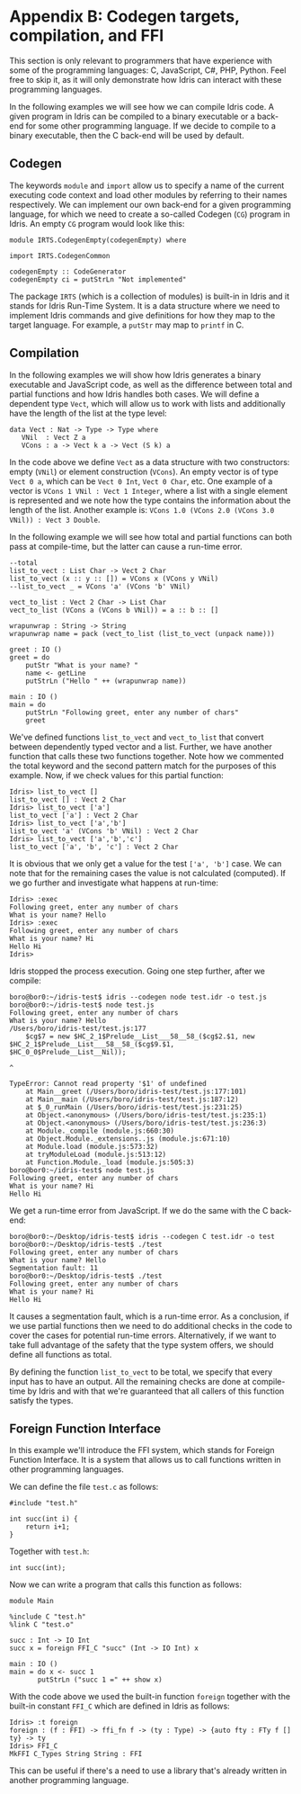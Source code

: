 # Appendix B: Codegen targets, compilation, and FFI

This section is only relevant to programmers that have experience with some of the programming languages: C, JavaScript, C#, PHP, Python. Feel free to skip it, as it will only demonstrate how Idris can interact with these programming languages.

In the following examples we will see how we can compile Idris code. A given program in Idris can be compiled to a binary executable or a back-end for some other programming language. If we decide to compile to a binary executable, then the C back-end will be used by default.

## Codegen

The keywords `module` and `import` allow us to specify a name of the current executing code context and load other modules by referring to their names respectively. We can implement our own back-end for a given programming language, for which we need to create a so-called Codegen (`CG`) program in Idris. An empty `CG` program would look like this:

```
module IRTS.CodegenEmpty(codegenEmpty) where

import IRTS.CodegenCommon

codegenEmpty :: CodeGenerator
codegenEmpty ci = putStrLn "Not implemented"
```

The package `IRTS` (which is a collection of modules) is built-in in Idris and it stands for Idris Run-Time System. It is a data structure where we need to implement Idris commands and give definitions for how they map to the target language. For example, a `putStr` may map to `printf` in C.

## Compilation

In the following examples we will show how Idris generates a binary executable and JavaScript code, as well as the difference between total and partial functions and how Idris handles both cases. We will define a dependent type `Vect`, which will allow us to work with lists and additionally have the length of the list at the type level:

```
data Vect : Nat -> Type -> Type where
   VNil  : Vect Z a
   VCons : a -> Vect k a -> Vect (S k) a
```

In the code above we define `Vect` as a data structure with two constructors: empty (`VNil`) or element construction (`VCons`). An empty vector is of type `Vect 0 a`, which can be `Vect 0 Int`, `Vect 0 Char`, etc. One example of a vector is `VCons 1 VNil : Vect 1 Integer`, where a list with a single element is represented and we note how the type contains the information about the length of the list. Another example is: `VCons 1.0 (VCons 2.0 (VCons 3.0 VNil)) : Vect 3 Double`.

In the following example we will see how total and partial functions can both pass at compile-time, but the latter can cause a run-time error.

```
--total
list_to_vect : List Char -> Vect 2 Char
list_to_vect (x :: y :: []) = VCons x (VCons y VNil)
--list_to_vect _ = VCons 'a' (VCons 'b' VNil)
 
vect_to_list : Vect 2 Char -> List Char
vect_to_list (VCons a (VCons b VNil)) = a :: b :: []
 
wrapunwrap : String -> String
wrapunwrap name = pack (vect_to_list (list_to_vect (unpack name)))
 
greet : IO ()
greet = do
    putStr "What is your name? "
    name <- getLine
    putStrLn ("Hello " ++ (wrapunwrap name))
 
main : IO ()
main = do
    putStrLn "Following greet, enter any number of chars"
    greet
```

We've defined functions `list_to_vect` and `vect_to_list` that convert between dependently typed vector and a list. Further, we have another function that calls these two functions together. Note how we commented the total keyword and the second pattern match for the purposes of this example. Now, if we check values for this partial function:

```
Idris> list_to_vect []
list_to_vect [] : Vect 2 Char
Idris> list_to_vect ['a']
list_to_vect ['a'] : Vect 2 Char
Idris> list_to_vect ['a','b']
list_to_vect 'a' (VCons 'b' VNil) : Vect 2 Char
Idris> list_to_vect ['a','b','c']
list_to_vect ['a', 'b', 'c'] : Vect 2 Char
```

It is obvious that we only get a value for the test `['a', 'b']` case. We can note that for the remaining cases the value is not calculated (computed). If we go further and investigate what happens at run-time:

```
Idris> :exec
Following greet, enter any number of chars
What is your name? Hello
Idris> :exec
Following greet, enter any number of chars
What is your name? Hi
Hello Hi
Idris> 
```

Idris stopped the process execution. Going one step further, after we compile:

```
boro@bor0:~/idris-test$ idris --codegen node test.idr -o test.js
boro@bor0:~/idris-test$ node test.js 
Following greet, enter any number of chars
What is your name? Hello
/Users/boro/idris-test/test.js:177
    $cg$7 = new $HC_2_1$Prelude__List___58__58_($cg$2.$1, new $HC_2_1$Prelude__List___58__58_($cg$9.$1, $HC_0_0$Prelude__List__Nil));
                                                                                                    ^
 
TypeError: Cannot read property '$1' of undefined
    at Main__greet (/Users/boro/idris-test/test.js:177:101)
    at Main__main (/Users/boro/idris-test/test.js:187:12)
    at $_0_runMain (/Users/boro/idris-test/test.js:231:25)
    at Object.<anonymous> (/Users/boro/idris-test/test.js:235:1)
    at Object.<anonymous> (/Users/boro/idris-test/test.js:236:3)
    at Module._compile (module.js:660:30)
    at Object.Module._extensions..js (module.js:671:10)
    at Module.load (module.js:573:32)
    at tryModuleLoad (module.js:513:12)
    at Function.Module._load (module.js:505:3)
boro@bor0:~/idris-test$ node test.js 
Following greet, enter any number of chars
What is your name? Hi
Hello Hi
```

We get a run-time error from JavaScript. If we do the same with the C back-end:

```
boro@bor0:~/Desktop/idris-test$ idris --codegen C test.idr -o test
boro@bor0:~/Desktop/idris-test$ ./test
Following greet, enter any number of chars
What is your name? Hello
Segmentation fault: 11
boro@bor0:~/Desktop/idris-test$ ./test
Following greet, enter any number of chars
What is your name? Hi
Hello Hi
```

It causes a segmentation fault, which is a run-time error. As a conclusion, if we use partial functions then we need to do additional checks in the code to cover the cases for potential run-time errors. Alternatively, if we want to take full advantage of the safety that the type system offers, we should define all functions as total.

By defining the function `list_to_vect` to be total, we specify that every input has to have an output. All the remaining checks are done at compile-time by Idris and with that we're guaranteed that all callers of this function satisfy the types.

## Foreign Function Interface

In this example we'll introduce the FFI system, which stands for  Foreign Function Interface. It is a system that allows us to call functions written in other programming languages.

We can define the file `test.c` as follows:

```
#include "test.h"

int succ(int i) {
	return i+1;
}
```

Together with `test.h`:

```
int succ(int);
```

Now we can write a program that calls this function as follows:

```
module Main

%include C "test.h"
%link C "test.o"

succ : Int -> IO Int
succ x = foreign FFI_C "succ" (Int -> IO Int) x

main : IO ()
main = do x <- succ 1
       putStrLn ("succ 1 =" ++ show x)
```

With the code above we used the built-in function `foreign` together with the built-in constant `FFI_C` which are defined in Idris as follows:

```
Idris> :t foreign
foreign : (f : FFI) -> ffi_fn f -> (ty : Type) -> {auto fty : FTy f [] ty} -> ty
Idris> FFI_C
MkFFI C_Types String String : FFI
```

This can be useful if there's a need to use a library that's already written in another programming language.

